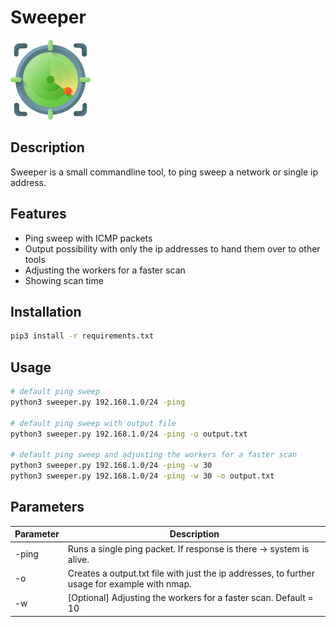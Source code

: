 # Sweeper
![](radar.png)
## Description
<p>Sweeper is a small commandline tool, to ping sweep a network or single ip address.</p>

## Features
- Ping sweep with ICMP packets
- Output possibility with only the ip addresses to hand them over to other tools
- Adjusting the workers for a faster scan
- Showing scan time

## Installation
```bash
pip3 install -r requirements.txt
```

## Usage
```bash
# default ping sweep
python3 sweeper.py 192.168.1.0/24 -ping

# default ping sweep with output file
python3 sweeper.py 192.168.1.0/24 -ping -o output.txt

# default ping sweep and adjusting the workers for a faster scan
python3 sweeper.py 192.168.1.0/24 -ping -w 30
python3 sweeper.py 192.168.1.0/24 -ping -w 30 -o output.txt
```

## Parameters
| **Parameter** | **Description**                                                                                                                              |
|---------------|----------------------------------------------------------------------------------------------------------------------------------------------|
| -ping         | Runs a single ping packet. If response is there -> system is alive.                                                                          |
| -o            | Creates a output.txt file with just the ip addresses, to further usage for example with nmap. |
| -w            | [Optional] Adjusting the workers for a faster scan. Default = 10 |
